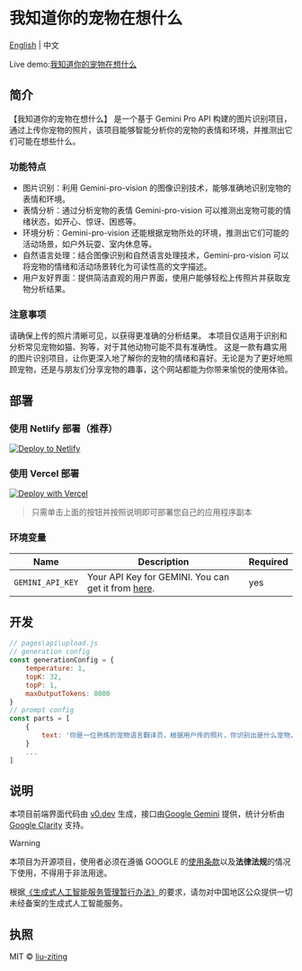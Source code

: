 # 我知道你的宠物在想什么

[English](README.md) | 中文

Live demo:[我知道你的宠物在想什么](https://iknowwhatyourcatisthinking.netlify.app)

## 简介

【我知道你的宠物在想什么】 是一个基于 Gemini Pro API 构建的图片识别项目，通过上传你宠物的照片，该项目能够智能分析你的宠物的表情和环境，并推测出它们可能在想些什么。

### 功能特点

-   图片识别：利用 Gemini-pro-vision 的图像识别技术，能够准确地识别宠物的表情和环境。
-   表情分析：通过分析宠物的表情 Gemini-pro-vision 可以推测出宠物可能的情绪状态，如开心、惊讶、困惑等。
-   环境分析：Gemini-pro-vision 还能根据宠物所处的环境，推测出它们可能的活动场景，如户外玩耍、室内休息等。
-   自然语言处理：结合图像识别和自然语言处理技术，Gemini-pro-vision 可以将宠物的情绪和活动场景转化为可读性高的文字描述。
-   用户友好界面：提供简洁直观的用户界面，使用户能够轻松上传照片并获取宠物分析结果。

### 注意事项

请确保上传的照片清晰可见，以获得更准确的分析结果。
本项目仅适用于识别和分析常见宠物如猫、狗等，对于其他动物可能不具有准确性。
这是一款有趣实用的图片识别项目，让你更深入地了解你的宠物的情绪和喜好。无论是为了更好地照顾宠物，还是与朋友们分享宠物的趣事，这个网站都能为你带来愉悦的使用体验。

## 部署

### 使用 Netlify 部署（推荐）

[![Deploy to Netlify](https://www.netlify.com/img/deploy/button.svg)](https://app.netlify.com/start/deploy?repository=https://github.com/liu-ziting/petThoughts)

### 使用 Vercel 部署

[![Deploy with Vercel](https://vercel.com/button)](https://vercel.com/new/clone?repository-url=https://github.com/liu-ziting/PetThoughts&env=GEMINI_API_KEY)

> 只需单击上面的按钮并按照说明即可部署您自己的应用程序副本

### 环境变量

| Name             | Description                                                                                    | Required |
| ---------------- | ---------------------------------------------------------------------------------------------- | -------- |
| `GEMINI_API_KEY` | Your API Key for GEMINI. You can get it from [here](https://makersuite.google.com/app/apikey). | yes      |

## 开发

```javascript
// pages\api\upload.js
// generation config
const generationConfig = {
    temperature: 1,
    topK: 32,
    topP: 1,
    maxOutputTokens: 8000
}
// prompt config
const parts = [
    {
        text: '你是一位熟练的宠物语言翻译员，根据用户传的照片，你识别出是什么宠物，准确猜测宠物的情绪和想法，你可以根据宠物的肢体语言、表情、周围环境猜测宠物想说什么。翻译完后，请根据宠物的语气给出宠物的“声音”，口语自然一点，用中文回答，格式如下：🐶：<这是什么宠物><宠物的想法>。用户上传的图片中，如果没有宠物，则返回“图片中没有宠物~""'
    }
    ...
]
```

## 说明

本项目前端界面代码由 [v0.dev](https://v0.dev/t/AqOuyxMjm7u 'v0.dev') 生成，接口由[Google Gemini](https://deepmind.google/technologies/gemini/#introduction 'Google Gemini') 提供，统计分析由[Google Clarity](https://clarity.microsoft.com/projects 'Google Gemini') 支持。

> [!WARNING]
> 本项目为开源项目，使用者必须在遵循 GOOGLE 的[使用条款](https://ai.google.dev/terms)以及**法律法规**的情况下使用，不得用于非法用途。
>
> 根据[《生成式人工智能服务管理暂行办法》](http://www.cac.gov.cn/2023-07/13/c_1690898327029107.htm)的要求，请勿对中国地区公众提供一切未经备案的生成式人工智能服务。

## 执照

MIT © [liu-ziting](https://github.com/liu-ziting/PetThoughts/blob/main/LICENSE.txt)

